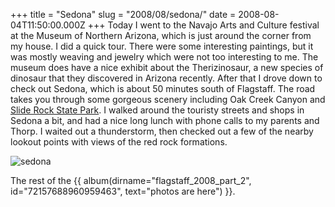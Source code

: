 +++
title = "Sedona"
slug = "2008/08/sedona/"
date = 2008-08-04T11:50:00.000Z
+++
Today I went to the Navajo Arts and Culture festival at the Museum of Northern Arizona, which is just around the corner from my house. I did a quick tour. There were some interesting paintings, but it was mostly weaving and jewelry which were not too interesting to me. The museum does have a nice exhibit about the Therizinosaur, a new species of dinosaur that they discovered in Arizona recently. After that I drove down to check out Sedona, which is about 50 minutes south of Flagstaff. The road takes you through some gorgeous scenery including Oak Creek Canyon and [Slide Rock State Park](http://www.gatewaytosedona.com/article/id/252/page/1). I walked around the touristy streets and shops in Sedona a bit, and had a nice long lunch with phone calls to my parents and Thorp. I waited out a thunderstorm, then checked out a few of the nearby lookout points with views of the red rock formations.

![sedona](https://peterlyons-org.s3.amazonaws.com/photos/flagstaff_2008_part_2/030_sedona.jpg)

The rest of the {{ album(dirname="flagstaff_2008_part_2", id="72157688960959463", text="photos are here") }}.
